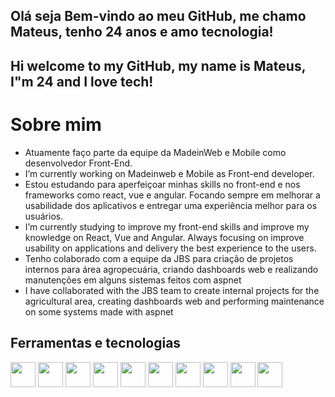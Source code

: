 ## Olá seja Bem-vindo ao meu GitHub, me chamo Mateus, tenho 24 anos e amo tecnologia! 
## Hi welcome to my GitHub, my name is Mateus, I"m 24 and I love tech!

# Sobre mim
- Atuamente faço parte da equipe da MadeinWeb e Mobile como desenvolvedor Front-End.
- I’m currently working on Madeinweb e Mobile as Front-end developer.
- Estou estudando para aperfeiçoar minhas skills no front-end e nos frameworks como react, vue e angular. Focando sempre em melhorar a usabilidade dos aplicativos e entregar uma experiência melhor para os usuários.
-  I’m currently studying to improve my front-end skills and improve my knowledge on React, Vue and Angular. Always focusing on improve usability on applications and delivery the best experience to the users.
-  Tenho colaborado com a equipe da JBS para criação de projetos internos para área agropecuária, criando dashboards web e realizando manutenções em alguns sistemas feitos com aspnet
-  I have collaborated with the JBS team to create internal projects for the agricultural area, creating dashboards web and performing maintenance on some systems made with aspnet

## Ferramentas e tecnologias
<div> 
<img src="https://cdn.jsdelivr.net/gh/devicons/devicon/icons/javascript/javascript-original.svg" width="40" height="40"/>
<img src="https://cdn.jsdelivr.net/gh/devicons/devicon/icons/react/react-original-wordmark.svg" width="40" height="40"/>
<img src="https://cdn.jsdelivr.net/gh/devicons/devicon/icons/vuejs/vuejs-original-wordmark.svg" width="40" height="40"/>
<img src="https://cdn.jsdelivr.net/gh/devicons/devicon/icons/html5/html5-original.svg" width="40" height="40"/>
<img src="https://cdn.jsdelivr.net/gh/devicons/devicon/icons/css3/css3-original.svg" width="40" height="40"/>
<img src="https://cdn.jsdelivr.net/gh/devicons/devicon/icons/tailwindcss/tailwindcss-original-wordmark.svg" width="40" height="40"/>
<img src="https://cdn.jsdelivr.net/gh/devicons/devicon/icons/redux/redux-original.svg" width="40" height="40"/>
<img src="https://cdn.jsdelivr.net/gh/devicons/devicon/icons/git/git-original.svg" width="40" height="40"/>
<img src="https://cdn.jsdelivr.net/gh/devicons/devicon/icons/github/github-original.svg" width="40" height="40"/>
<img src="https://www.svgrepo.com/show/374146/typescript-official.svg" width="40" height="40"/>
</div>
                                                
          
